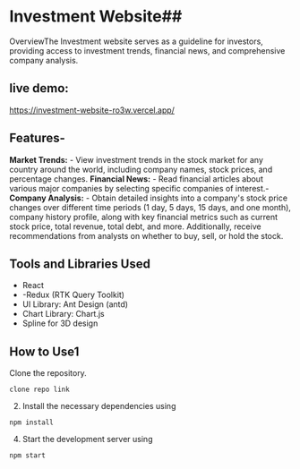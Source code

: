  # Investment Website##
OverviewThe Investment website serves as a guideline for investors, providing access to investment trends, financial news, and comprehensive company analysis.
## live demo:
https://investment-website-ro3w.vercel.app/
## Features-
**Market Trends:**  - View investment trends in the stock market for any country around the world, including company names, stock prices, and percentage changes.
**Financial News:**  - Read financial articles about various major companies by selecting specific companies of interest.- 
**Company Analysis:**  - Obtain detailed insights into a company's stock price changes over different time periods (1 day, 5 days, 15 days, and one month), company history profile, along with key financial metrics such as current stock price, total revenue, total debt, and more. Additionally, receive recommendations from analysts on whether to buy, sell, or hold the stock.
## Tools and Libraries Used
- React
- -Redux (RTK Query Toolkit)
- UI Library: Ant Design (antd)
- Chart Library: Chart.js
- Spline for 3D design 
## How to Use1
Clone the repository.
```
clone repo link
```
2. Install the necessary dependencies using
```
npm install
```
4. Start the development server using
  ```
npm start
```



